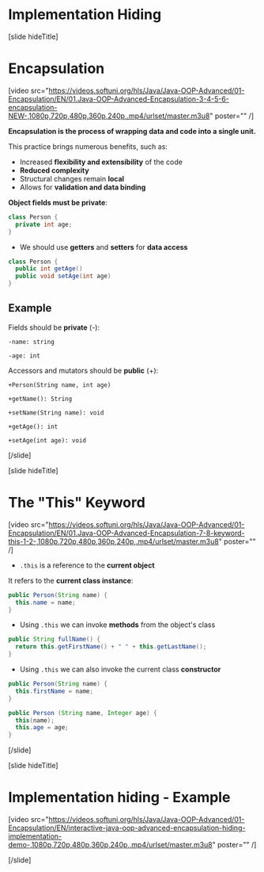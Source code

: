 # Implementation Hiding

[slide hideTitle]

# Encapsulation

[video src="https://videos.softuni.org/hls/Java/Java-OOP-Advanced/01-Encapsulation/EN/01.Java-OOP-Advanced-Encapsulation-3-4-5-6-encapsulation-NEW-,1080p,720p,480p,360p,240p,.mp4/urlset/master.m3u8" poster="" /]

**Encapsulation is the process of wrapping data and code into a single unit.**

This practice brings numerous benefits, such as:

- Increased **flexibility and extensibility** of the code
- **Reduced complexity**
- Structural changes remain **local**
- Allows for **validation and data binding**

**Object fields must be private**:

```java
class Person {
  private int age;
} 
```
- We should use **getters** and **setters** for **data access**

```java
class Person {
  public int getAge()
  public void setAge(int age)
}
```

## Example

Fields should be **private** (-):

`-name: string`

`-age: int`

Accessors and mutators should be **public** (+):

`+Person(String name, int age)`

`+getName(): String`

`+setName(String name): void`

`+getAge(): int`

`+setAge(int age): void`

[/slide]

[slide hideTitle]

# The "This" Keyword

[video src="https://videos.softuni.org/hls/Java/Java-OOP-Advanced/01-Encapsulation/EN/01.Java-OOP-Advanced-Encapsulation-7-8-keyword-this-1-2-,1080p,720p,480p,360p,240p,.mp4/urlset/master.m3u8" poster="" /]

- `.this` is a reference to the **current object**

It refers to the **current class instance**:

```java
public Person(String name) {
  this.name = name;
}
```

- Using `.this` we can invoke **methods** from the object's class

```java
public String fullName() {
  return this.getFirstName() + " " + this.getLastName();
}
```

- Using `.this` we can also invoke the current class **constructor**

```java
public Person(String name) {
  this.firstName = name;
}
```

```java
public Person (String name, Integer age) {
  this(name);
  this.age = age;
}
```
[/slide]

[slide hideTitle]

# Implementation hiding - Example

[video src="https://videos.softuni.org/hls/Java/Java-OOP-Advanced/01-Encapsulation/EN/interactive-java-oop-advanced-encapsulation-hiding-implementation-demo-,1080p,720p,480p,360p,240p,.mp4/urlset/master.m3u8" poster="" /]

[/slide]
